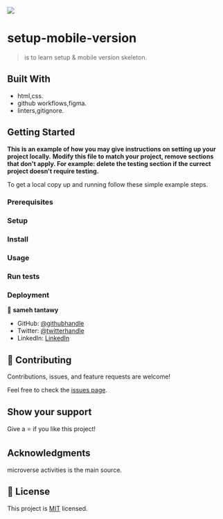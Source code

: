 ![](https://img.shields.io/badge/Microverse-blueviolet)

# setup-mobile-version

> is to learn setup & mobile version skeleton.

## Built With

- html,css.
- github workflows,figma.
- linters,gitignore.

## Getting Started

**This is an example of how you may give instructions on setting up your project locally.**
**Modify this file to match your project, remove sections that don't apply. For example: delete the testing section if the currect project doesn't require testing.**

To get a local copy up and running follow these simple example steps.

### Prerequisites

### Setup

### Install

### Usage

### Run tests

### Deployment

👤 **sameh tantawy**

- GitHub: [@githubhandle](https://github.com/sameh080081)
- Twitter: [@twitterhandle](https://twitter.com/sameh080081)
- LinkedIn: [LinkedIn](https://linkedin.com/in/sameh080081)

## 🤝 Contributing

Contributions, issues, and feature requests are welcome!

Feel free to check the [issues page](../../issues/).

## Show your support

Give a ⭐️ if you like this project!

## Acknowledgments

microverse activities is the main source.

## 📝 License

This project is [MIT](./MIT.md) licensed.
